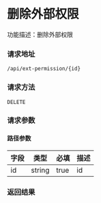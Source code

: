 # 删除外部权限
功能描述：删除外部权限

### 请求地址
```
/api/ext-permission/{id}
```

### 请求方法
`DELETE`
### 请求参数
#### 路径参数

| 字段 | 类型 | 必填 | 描述 |
| -------- | -------- | -------- | -------- |
| id     | string   | true       | id |




### 返回结果

